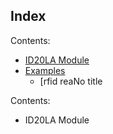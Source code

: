 ## Index

Contents:

-   [ID20LA Module](https://docs.zerynth.com/latest/official/lib.idinnovations.id20la/docs/official_lib.idinnovations.id20la_id20la.html)
-   [Examples](https://docs.zerynth.com/latest/official/lib.idinnovations.id20la/examples/examples.html)
    -   [rfid reaNo title

<!-- The text you write here will appear in the first doc page. (This is just a comment, will not be reander](https://docs.zerynth.com/latest/official/lib.idinnovations.id20la/examples/examples.html#rfid-reader)ed) -->
Contents:


* ID20LA Module
<!--stackedit_data:
eyJoaXN0b3J5IjpbLTQzODA2OTYyMCwtNjc4NDM0MjU2XX0=
-->